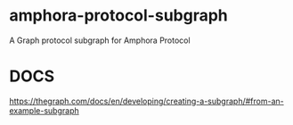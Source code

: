 # amphora-protocol-subgraph
A Graph protocol subgraph for Amphora Protocol
# DOCS
https://thegraph.com/docs/en/developing/creating-a-subgraph/#from-an-example-subgraph
